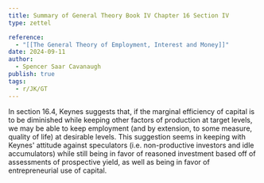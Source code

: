 ```yaml
---
title: Summary of General Theory Book IV Chapter 16 Section IV
type: zettel

reference:
  - "[[The General Theory of Employment, Interest and Money]]"
date: 2024-09-11
author:
  - Spencer Saar Cavanaugh
publish: true
tags:
  - r/JK/GT
---
```


In section 16.4, Keynes suggests that, if the marginal efficiency of capital is to be diminished while keeping other factors of production at target levels, we may be able to keep employment (and by extension, to some measure, quality of life) at desirable levels. This suggestion seems in keeping with Keynes' attitude against speculators (i.e. non-productive investors and idle accumulators) while still being in favor of reasoned investment based off of assessments of prospective yield, as well as being in favor of entrepreneurial use of capital.

